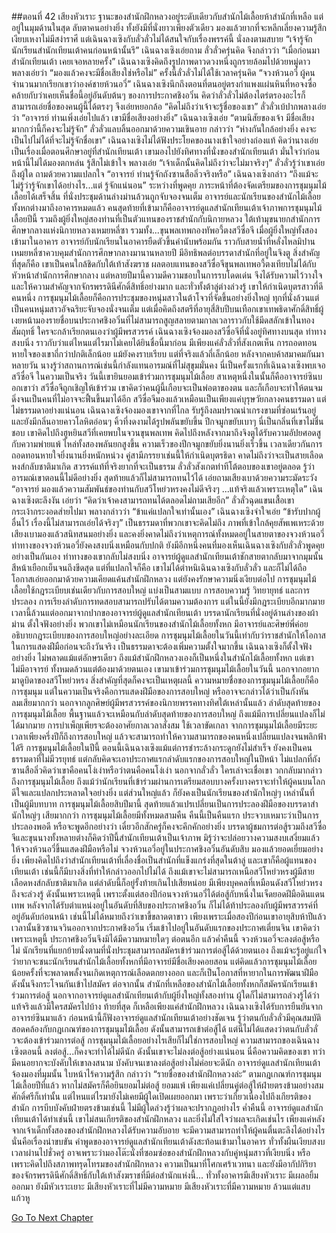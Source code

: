 ##ตอนที่ 42 เสียงหัวเราะ
ฐานะของสำนักฝึกหลวงอยู่ระดับเดียวกับสำนักไม้เลื้อยห้าสำนักที่เหลือ แต่อยู่ในมุมด้านในสุด ลับตาคนอย่างยิ่ง ทั้งยังมีที่นั่งยาวเพียงตัวเดียว มองแล้วยากที่จะหลีกเลี่ยงความรู้สึกเงียบเหงาไม่มีสง่าราศี แต่เฉินฉางเซิงกับลั่วลั่วไม่ได้สนใจกับเรื่องพรรค์นี้ นั่งลงตามสบาย
“เจ้ารู้จักนักเรียนสำนักเทียนเต้าคนก่อนหน้านั้นรึ” เฉินฉางเซิงเอ่ยถาม
ลั่วลั่วครุ่นคิด จึงกล่าวว่า “เมื่อก่อนมาสำนักเทียนเต้า เคยเจอหลายครั้ง”
เฉินฉางเซิงคิดถึงรูปภาพดาวดวงหนึ่งถูกรายล้อมไปด้วยหมู่ดาว พลางเอ่ยว่า “มองแล้วคงจะมีชื่อเสียงใช่หรือไม่”
ครั้งนี้ลั่วลั่วไม่ได้ใช้เวลาครุ่นคิด “จวงห้วนอวี่ ผู้คนจำนวนมากเรียกเขาว่าองค์ชายห้วนอวี่”
เฉินฉางเซิงนึกถึงตอนที่ตนอยู่ตรงกำแพงแผ่นหินที่หอจงซื่อ คล้ายกับว่าเคยเห็นชื่อนี้อยู่อันดับต้นๆ ของการประกาศชิงอวิ๋น คิดว่าลั่วลั่วไม่ต้องไตร่ตรองอะไรก็สามารถเอ่ยชื่อของคนผู้นี้ได้ตรงๆ จึงเอ่ยหยอกล้อ “คิดไม่ถึงว่าเจ้าจะรู้ชื่อของเขา”
ลั่วลั่วเบ้ปากพลางเอ่ยว่า “อาจารย์ ท่านเพิ่งเอ่ยไปแล้ว เขามีชื่อเสียงอย่างยิ่ง”
เฉินฉางเซิงเอ่ย “ตามนิสัยของเจ้า มีชื่อเสียงมากกว่านี้ก็คงจะไม่รู้จัก”
ลั่วลั่วแลบลิ้นออกมาด้วยความเขินอาย กล่าวว่า “ห่างกันใกล้อย่างยิ่ง คงจะเป็นไปไม่ได้ที่จะไม่รู้จักชื่อเขา”
เฉินฉางเซิงไม่ได้ฟังประโยคของนางเข้าใจอย่างถ่องแท้ คิดว่านางเอ่ยเป็นเรื่องเมื่อตอนศึกษาอยู่ที่สำนักเทียนเต้า เขามองไปยังทิศทางที่นั่งของสำนักเทียนเต้า มั่นใจว่าก่อนหน้านี้ไม่ได้มองตกหล่น รู้สึกไม่เข้าใจ พลางเอ่ย “เจ้าเด็กนั้นคิดไม่ถึงว่าจะไม่มาจริงๆ”
ลั่วลั่วรู้ว่าเขาเอ่ยถึงผู้ใด ถามด้วยความแปลกใจ “อาจารย์ ท่านรู้จักถังซานสือลิ่วจริงหรือ”
เฉินฉางเซิงกล่าว “ถึงแม้จะไม่รู้ว่ารู้จักเขาได้อย่างไร...แต่ รู้จักแน่นอน”
ระหว่างที่พูดคุย ภาระหน้าที่ต้องจัดเตรียมของการชุมนุมไม้เลื้อยได้เสร็จสิ้น ที่นั่งประชุมด้านล่างม่านล้วนถูกจับจองจนเต็ม อาจารย์และนักเรียนของสำนักไม้เลื้อยทั้งหกต่างมาถึงอาคารหมดแล้ว คนสุดท้ายที่เข้ามาก็คืออาจารย์ดูแลสำนักเทียนเต้าเจ้าภาพการชุมนุมไม้เลื้อยปีนี้ รวมถึงผู้ยิ่งใหญ่สองท่านที่เป็นตัวแทนของราชสำนักกับนิกายหลวง
ใต้เท้ามุขนายกสำนักการศึกษากลางแห่งนิกายหลวงเหมยหลี่ซา รวมทั้ง...ขุนพลเทพกองทัพอวี้ตงสวีซื่อจี
เมื่อผู้ยิ่งใหญ่ทั้งสองเข้ามาในอาคาร อาจารย์กับนักเรียนในอาคารยืดตัวขึ้นคำนับพร้อมกัน ราวกับสายน้ำที่หลั่งไหลมิปาน
เหมยหลี่ซาควบคุมสำนักการศึกษากลางมานานหลายปี มีอิทธิพลต่อบรรดาสำนักที่อยู่ในจิงตู สิ่งสำคัญที่สุดก็คือ เขาเป็นคนใกล้ชิดกับใต้เท้าสังฆราช ผลตอบแทนของสวีซื่อจีขุนพลเทพอวี้ตงเทียบไม่ได้กับหัวหน้าสำนักการศึกษากลาง แต่หลายปีมานี้ความดีความชอบในการรบโดดเด่น จึงได้รับความไว้วางใจและให้ความสำคัญจากจักรพรรดินีศักดิ์สิทธิ์อย่างมาก และทั่วทั้งต้าลู่ต่างล่วงรู้ เขาให้กำเนิดบุตรสาวที่ดีคนหนึ่ง
การชุมนุมไม้เลื้อยก็คือการประชุมของหนุ่มสาวในต้าโจวที่จัดขึ้นอย่างยิ่งใหญ่ ทุกที่นั่งล้วนแต่เป็นคนหนุ่มสาวอัจฉริยะจับจองนั่งจนเต็ม แต่เมื่อคิดถึงสตรีที่อายุสี่สิบปีบนเทือกเขาเทพธิดาศักดิ์สิทธิ์ผู้เงยหน้ามองรายชื่อบนประกาศชิงอวิ๋นที่ไม่สามารถสูญสลายตามกาลเวลาราวกับใช้มีดสลักเข้าในทองสัมฤทธิ์ ใครจะกล้าเรียกตนเองว่าผู้มีพรสวรรค์
เฉินฉางเซิงจ้องมองสวีซื่อจีที่นั่งอยู่ทิศทางบนสุด ท่าทางสงบนิ่ง ราวกับว่าแต่ไหนแต่ไรมาไม่เคยได้ยินชื่อนี้มาก่อน มีเพียงแค่ลั่วลั่วที่สังเกตเห็น การถอดทอนหายใจของเขาถี่กว่าปกติเล็กน้อย แม้ยังคงราบเรียบ แต่ที่จริงแล้วถี่เล็กน้อย หลังจากคบค้าสมาคมกันมาหลายวัน นางรู้ว่าสถานการณ์เช่นนี้กำลังแทนอารมณ์ที่ไม่สุขุมมั่นคง
นี่เป็นครั้งแรกที่เฉินฉางเซิงพบเจอสวีซื่อจี
ในความเป็นจริง วันนี้เขายินยอมเข้าร่วมการชุมนุมไม้เลื้อย สาเหตุหนึ่งในนั้นก็คืออาจารย์ซินบอกเขาว่า สวีซื่อจีถูกเชิญให้เข้าร่วม เขาคิดว่าคนผู้นี้เกือบจะเป็นพ่อตาของตน และก็เกือบจะทำให้ตนจมดิ่งจนเป็นคนที่ไม่อาจจะฟื้นขึ้นมาได้อีก
สวีซื่อจีมองแล้วเหมือนเป็นเพียงแค่บุรุษวัยกลางคนธรรมดา แต่ไม่ธรรมดาอย่างแน่นอน เฉินฉางเซิงจ้องมองเขาจากที่ไกล รับรู้ถึงลมปราณน่าเกรงขามที่ซ่อนเร้นอยู่และยังมีกลิ่นอายคาวโลหิตอ่อนๆ คิ้วที่งดงามได้รูปพลันขยับขึ้น ปีกจมูกขยับเบาๆ นี่เป็นกลิ่นที่เขาไม่ชื่นชอบ
เขาคิดไปถึงฮูหยินสวีที่เคยพบในจวนขุนพลเทพ คิดไปถึงหลังจากมาถึงจิงตูได้รับความอัปยศอดสูกับความพ่ายแพ้ ไหล่ทั้งสองพลันยกสูงขึ้น ความเร็วของปีกจมูกขยับยิ่งนานยิ่งเร็วขึ้น เวลาเดียวกันการถอดทอนหายใจยิ่งนานยิ่งหนักหน่วง
คู่สามีภรรยาเช่นนี้ให้กำเนิดบุตรธิดา คาดไม่ถึงว่าจะเป็นสายเลือดหงส์กลับชาติมาเกิด สวรรค์แท้ที่จริงยากที่จะเป็นธรรม
ลั่วลั่วสังเกตท่าทีโต้ตอบของเขาอยู่ตลอด รู้ว่าอารมณ์เขาตอนนี้ไม่ดีอย่างยิ่ง สุดท้ายแล้วก็ไม่สามารถทนไว้ได้ เอ่ยถามเสียงเบาด้วยความระมัดระวัง “อาจารย์ มองแล้วความสัมพันธ์ของท่านกับสวีโหย่วหรงคงไม่ดีจริงๆ ...แท้จริงแล้วเพราะเหตุใด”
เฉินฉางเซิงตะลึงงัน เอ่ยว่า “คิดว่าเจ้าคงสามารถทนได้ตลอดไม่ถามเสียอีก”
ลั่วลั่วฉุดแขนเสื้อเขา กระเง้ากระงอดส่ายไปมา พลางกล่าวว่า “ข้าแค่แปลกใจเท่านั้นเอง”
เฉินฉางเซิงจำใจเอ่ย “ข้ารับปากผู้อื่นไว้ เรื่องนี้ไม่สามารถเอ่ยได้จริงๆ”
เป็นธรรมดาที่พวกเขาจะคิดไม่ถึง ภาพที่เข้าใกล้คุยสัพเพเหระด้วยเสียงเบามองแล้วสนิทสนมอย่างยิ่ง และคงยิ่งคาดไม่ถึงว่าเหตุการณ์ทั้งหมดอยู่ในสายตาของจวงห้วนอวี่
ท่าทางของจวงห้วนอวี่ยังคงสงบนิ่งเหมือนกับปกติ
ยังมีอีกหนึ่งคนที่มองเห็นเฉินฉางเซิงกับลั่วลั่วพูดคุยอย่างเป็นกันเอง ท่าทางของเขากลับไม่สงบนิ่ง
อาจารย์ผู้ดูแลสำนักเทียนเต้าชักสายตากลับมาจากมุมนั้น สีหน้าเยือกเย็นจนถึงขีดสุด แต่ที่แปลกใจก็คือ เขาไม่ได้ตำหนิเฉินฉางเซิงกับลั่วลั่ว และก็ไม่ได้ถือโอกาสเอ่ยออกมาด้วยความเคียดแค้นสำนักฝึกหลวง แต่ยังคงรักษาความนิ่งเงียบต่อไป
การชุมนุมไม้เลื้อยใช้กฎระเบียบเช่นเดียวกับการสอบใหญ่ แบ่งเป็นสามแบบ การสอบความรู้ วิทยายุทธ์ และการประลอง การเรียงลำดับการทดสอบสามารถปรับได้ตามความต้องการ แต่ในนี้ยังมีกฎระเบียบอีกมากมาย เวลานี้ล้วนแต่ออกมาจากปากของอาจารย์ผู้ดูแลสำนักเทียนเต้า
บรรดานักเรียนที่นั่งอยู่ด้านล่างของผ้าม่าน ตั้งใจฟังอย่างยิ่ง พวกเขาไม่เหมือนนักเรียนของสำนักไม้เลื้อยทั้งหก มีอาจารย์และศิษย์พี่ค่อยอธิบายกฎระเบียบของการสอบใหญ่อย่างละเอียด การชุมนุมไม้เลื้อยในวันนี้เท่ากับว่าราชสำนักให้โอกาสในการแสดงฝีมือก่อนจะถึงวันจริง เป็นธรรมดาจะต้องเพิ่มความตั้งใจมากขึ้น
เฉินฉางเซิงก็ตั้งใจฟังอย่างยิ่ง ไม่พลาดแม้แต่อักษรเดียว ถึงแม้สำนักฝึกหลวงเองก็เป็นหนึ่งในสำนักไม้เลื้อยทั้งหก แต่เขาไม่มีอาจารย์ ทั้งหมดล้วนแต่ต้องมาด้วยตนเอง เขามาเข้าร่วมการชุมนุมไม้เลื้อยในวันนี้ นอกจากอยากมาดูบิดาของสวีโหย่วหรง สิ่งสำคัญที่สุดก็คงจะเป็นเหตุผลนี้
ความหมายชื่อของการชุมนุมไม้เลื้อยก็คือการชุมนุม แต่ในความเป็นจริงคือการแสดงฝีมือของการสอบใหญ่ หรืออาจจะกล่าวได้ว่าเป็นกังหันลมเสียมากกว่า นอกจากลูกศิษย์ผู้มีพรสวรรค์ของนิกายพรรคทางทิศใต้เหล่านั้นแล้ว ลำดับสุดท้ายของการชุมนุมไม้เลื้อย พื้นฐานแล้วจะเหมือนกับลำดับสุดท้ายของการสอบใหญ่ ถึงแม้มีการเปลี่ยนแปลงก็ไม่ได้มากมาย การบำเพ็ญเพียรจะต้องอาศัยกาลเวลาสั่งสม ใช้เวลาขัดเกลา จากการชุมนุมไม้เลื้อยมีระยะเวลาเพียงครึ่งปีก็ถึงการสอบใหญ่ แล้วจะสามารถทำให้ความสามารถของคนหนึ่งเปลี่ยนแปลงจนพลิกฟ้าได้รึ
การชุมนุมไม้เลื้อยในปีนี้ ตอนนี้เฉินฉางเซิงแม้แต่การชำระล้างกระดูกยังไม่สำเร็จ ยังคงเป็นคนธรรมดาที่ไม่มีวรยุทธ์ แต่กลับคิดจะเอาประกาศแรกลำดับแรกของการสอบใหญ่ในปีหน้า ไม่แปลกที่ถังซานสือลิ่วคิดว่าเขาคือคนโง่เง่าหรือว่าตนคือคนโง่เง่า นอกจากลั่วลั่ว ใครเล่าจะเชื่อเขา
วกกลับมากล่าวถึงการชุมนุมไม้เลื้อย ถึงแม้ว่านักเรียนที่เข้าร่วมผ่านการเตรียมสอบบางครั้งบางคราจะทำให้ผู้คนบนโลกดีใจและแปลกประหลาดใจอย่างยิ่ง แต่ส่วนใหญ่แล้ว ก็ยังคงเป็นนักเรียนของสำนักใหญ่ๆ เหล่านั้นที่เป็นผู้มีบทบาท การชุมนุมไม้เลื้อยสิบปีมานี้ สุดท้ายแล้วแปรเปลี่ยนเป็นการประลองฝีมือของบรรดาสำนักใหญ่ๆ เสียมากกว่า
การชุมนุมไม้เลื้อยมีทั้งหมดสามคืน คืนนี้เป็นคืนแรก ประจวบเหมาะว่าเป็นการประลองพอดี หรือจะพูดอีกอย่างว่า เดี๋ยวอีกสักครู่ก็คงจะคึกคักอย่างยิ่ง บรรดาผู้ชมการต่อสู้รวมถึงสวีซื่อจีและขุนนางทั้งหลายต่างก็คิดว่าปีนี้สำนักเทียนเต้าเป็นเจ้าภาพ มิรู้ว่าจะปล่อยวางความสงบเสงี่ยมแล้วให้จวงห้วนอวี่ขึ้นแสดงฝีมือหรือไม่
จวงห้วนอวี่อยู่ในประกาศชิงอวิ๋นอันดับสิบ มองแล้วยอดเยี่ยมอย่างยิ่ง เพียงคิดไปถึงว่าสำนักเทียนเต้าที่เลื่องชื่อเป็นสำนักที่แข็งแกร่งที่สุดในต้าลู่ และเขาก็คือผู้แทนของเทียนเต้า เช่นนี้ก็มีบางสิ่งที่ทำให้กล่าวออกไปไม่ได้ ถึงแม้เขาจะไม่สามารถเหนือสวีโหย่วหรงผู้มีสายเลือดหงส์กลับชาติมาเกิด แต่ลำดับนี้ก็อยู่รั้งท้ายเกินไปเสียหน่อย
มีเพียงบุคคลที่เหมือนดังสวีโหย่วหรงถึงจะล่วงรู้ ดังนั้นเพราะเหตุนี้ เพราะตั้งแต่สองปีก่อนจวงห้วนอวี่ได้ต่อสู้กับหนึ่งในเจ็ดยอดฝีมือดินแดนเทพ หลังจากได้รับตำแหน่งอยู่ในอันดับที่สิบของประกาศชิงอวิ๋น ก็ไม่ได้ท้าประลองกับผู้มีพรสวรรค์ที่อยู่อันดับก่อนหน้า
เช่นนี้ไม่ได้หมายถึงว่าเขาขี้ขลาดตาขาว เพียงเพราะเมื่อสองปีก่อนเขาอายุสิบห้าปีแล้ว เวลานั้นชิวซานจวินออกจากประกาศชิงอวิ๋น เริ่มเข้าไปอยู่ในอันดับแรกของประกาศเตี่ยนจิน เขาคิดว่าเพราะเหตุนี้ ประกาศชิงอวิ๋นจึงมิได้มีความหมายใดๆ ต่อตนอีก
แล้วค่ำคืนนี้ จวงห้วนอวี่จะลงต่อสู้หรือไม่
นักเรียนที่แยกย้ายนั่งตามที่นั่งประชุมสามารถสมัครเข้าร่วมการต่อสู้ได้ด้วยตนเอง ถึงแม้จะรู้อยู่แก่ใจว่ายากจะชนะนักเรียนสำนักไม้เลื้อยทั้งหกที่มีอาจารย์มีชื่อเสียงคอยสอน แต่คิดแล้วการชุมนุมไม้เลื้อยน้อยครั้งที่จะพลาดพลั้งจนเกิดเหตุการณ์เลือดตกยางออก และก็เป็นโอกาสที่หายากในการพัฒนาฝีมือ ดังนั้นจึงกระโจนกันเข้าไปสมัคร ต่อจากนั้น สำนักที่เหลือของสำนักไม้เลื้อยทั้งหกก็สมัครนักเรียนเข้าร่วมการต่อสู้ นอกจากอาจารย์ดูแลสำนักเทียนเต้ากับผู้ยิ่งใหญ่ทั้งสองท่าน ผู้ใดก็ไม่สามารถล่วงรู้ได้ว่าแท้จริงแล้วมีใครสมัครไปบ้าง
ท้ายที่สุด ก็เหลือเพียงแค่สำนักฝึกหลวง
เฉินฉางเซิงได้รับการยืนยันจากอาจารย์ซินมาแล้ว ก่อนหน้านี้ก็ฟังอาจารย์ดูแลสำนักเทียนเต้าอย่างชัดเจน รู้ว่าตนกับลั่วลั่วมีคุณสมบัติสอดคล้องกับกฎเกณฑ์ของการชุมนุมไม้เลื้อย ดังนั้นสามารถเข้าต่อสู้ได้ แต่นี่ไม่ได้แสดงว่าตนกับลั่วลั่วจะต้องเข้าร่วมการต่อสู้
การชุมนุมไม้เลื้อยอย่างไรเสียก็ไม่ใช่การสอบใหญ่ ความสามารถของเฉินฉางเซิงตอนนี้ ลงต่อสู้...ก็คงจะทำได้ไม่ดีนัก ดังนั้นเขาจะไม่ลงต่อสู้อย่างแน่นอน
นี่คือความคิดของเขา ทว่ามีคนอยากจะบังคับให้เขาลงสนาม บังคับจนเขาลงต่อสู้อย่างไม่ค่อยจะดีนัก
อาจารย์ดูแลสำนักเทียนเต้าจ้องมองที่มุมนั้น ใบหน้าไร้ความรู้สึก กล่าวว่า “รายชื่อของสำนักฝึกหลวงล่ะ”
ตามกฎเกณฑ์การชุมนุมไม้เลื้อยปีที่แล้ว หากไม่สมัครก็คือยินยอมไม่ต่อสู้ ยอมแพ้ เพียงแค่เปลี่ยนคู่ต่อสู้ให้ฝ่ายตรงข้ามอย่างสมศักดิ์ศรีก็เท่านั้น แต่ไหนแต่ไรมายังไม่เคยมีผู้ใดเปิดเผยออกมา เพราะว่าเกี่ยวเนื่องไปถึงเกียรติของสำนัก การบีบบังคับฝ่ายตรงข้ามเช่นนี้ ไม่มีผู้ใดล่วงรู้ว่าผลจะปรากฏอย่างไร
ค่ำคืนนี้ อาจารย์ดูแลสำนักเทียนเต้าได้ทำเช่นนี้ เขาไม่สนเกียรติของสำนักฝึกหลวง และยิ่งไม่ใส่ใจว่าผลจะเกิดเช่นไร เพียงแค่หลังจากเจ้าเด็กทั้งสองของสำนักฝึกหลวงได้รับความอับอาย จะมีความสามารถทำให้ผู้คนตื่นตะลึงได้อย่างไร นั่นคือเรื่องน่าขบขัน
คำพูดของอาจารย์ดูแลสำนักเทียนเต้าดังสะท้อนเข้ามาในอาคาร
ทั่วทั้งผืนเงียบสงบ
เวลาผ่านไปชั่วครู่ อาจเพราะว่ามองโต๊ะนั่งที่ซอมซ่อของสำนักฝึกหลวงกับคู่หนุ่มสาวที่เงียบนิ่ง หรือเพราะคิดไปถึงสภาพทรุดโทรมของสำนักฝึกหลวง ความเป็นมาที่โศกเศร้าเวทนา และยังมีอากัปกิริยาของจักรพรรดินีศักดิ์สิทธิ์กับใต้เท้าสังฆราชที่มีต่อสำนักแห่งนี้...
ทั่วทั้งอาคารมีเสียงหัวเราะ
มีเผลอยิ้มออกมา ยังมีหัวเราะเยาะ
มีเสียงหัวเราะที่ไม่มีความหมาย มีเสียงหัวเราะที่มีความหมาย
ล้วนแต่แสบแก้วหู




[Go To Next Chapter]( ./44.md)